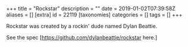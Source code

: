 +++
title = "Rockstar"
description = ""
date = 2019-01-02T07:39:58Z
aliases = []
[extra]
id = 22119
[taxonomies]
categories = []
tags = []
+++



Rockstar was created by a rockin' dude named Dylan Beattie.

See the spec [https://github.com/dylanbeattie/rockstar here.]
